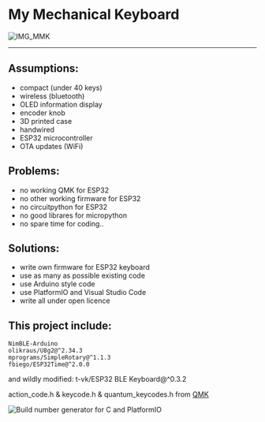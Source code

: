 # My Mechanical Keyboard

![IMG_MMK](https://user-images.githubusercontent.com/21249992/201203570-80a2f8f8-d87c-41e3-9a09-08e1af2ed91f.jpg)

----
## Assumptions:
- compact (under 40 keys)
- wireless (bluetooth)
- OLED information display
- encoder knob
- 3D printed case
- handwired
- ESP32 microcontroller
- OTA updates (WiFi)

## Problems:
- no working QMK for ESP32
- no other working firmware for ESP32
- no circuitpython for ESP32
- no good librares for micropython
- no spare time for coding..

## Solutions:
- write own firmware for ESP32 keyboard
- use as many as possible existing code
- use Arduino style code
- use PlatformIO and Visual Studio Code
- write all under open licence

## This project include:
	NimBLE-Arduino
	olikraus/U8g2@^2.34.3
	mprograms/SimpleRotary@^1.1.3
	fbiego/ESP32Time@^2.0.0
	
and wildly modified:
    t-vk/ESP32 BLE Keyboard@^0.3.2

action_code.h & keycode.h & quantum_keycodes.h from [QMK](https://github.com/qmk/qmk_firmware)
    
![Build number generator for C and PlatformIO](https://gitlab.com/pvojnisek/buildnumber-for-platformio/tree/master)

